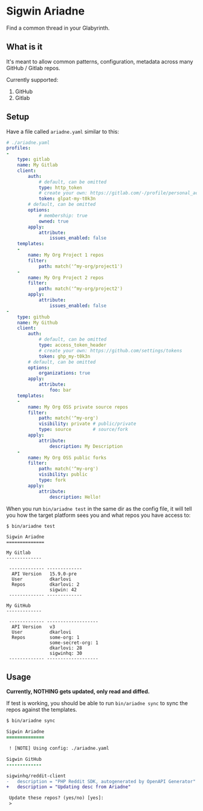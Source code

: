 # Sigwin Ariadne

Find a common thread in your Glabyrinth.

## What is it

It's meant to allow common patterns, configuration, metadata across many GitHub / Gitlab repos.

Currently supported:

1. GitHub
2. Gitlab

## Setup

Have a file called `ariadne.yaml` similar to this: 

```yaml
# ./ariadne.yaml
profiles:
-
    type: gitlab
    name: My Gitlab
    client:
        auth:
            # default, can be omitted
            type: http_token
            # create your own: https://gitlab.com/-/profile/personal_access_tokens
            token: glpat-my-t0k3n
        # default, can be omitted
        options:
            # membership: true
            owned: true
        apply:
            attribute:
                issues_enabled: false
    templates:
    -
        name: My Org Project 1 repos
        filter:
            path: match('^my-org/project1')
    -
        name: My Org Project 2 repos
        filter:
            path: match('^my-org/project2')
        apply:
            attribute:
                issues_enabled: false
-
    type: github
    name: My Github
    client:
        auth:
            # default, can be omitted
            type: access_token_header
            # create your own: https://github.com/settings/tokens
            token: ghp_my-t0k3n
        # default, can be omitted
        options:
            organizations: true
        apply:
            attribute:
                foo: bar
    templates:
    -
        name: My Org OSS private source repos
        filter:
            path: match('^my-org')
            visibility: private # public/private
            type: source        # source/fork
        apply:
            attribute:
                description: My Description
    -
        name: My Org OSS public forks
        filter:
            path: match('^my-org')
            visibility: public
            type: fork
        apply:
            attribute:
                description: Hello!
```

When you run `bin/ariadne test` in the same dir as the config file, it will tell you how the target platform sees you and what repos you have access to:

```
$ bin/ariadne test

Sigwin Ariadne
==============

My Gitlab
-------------

 ------------- ------------- 
  API Version   15.9.0-pre   
  User          dkarlovi     
  Repos         dkarlovi: 2  
                sigwin: 42   
 ------------- ------------- 

My GitHub
-------------

 ------------- ------------------- 
  API Version   v3                 
  User          dkarlovi           
  Repos         some-org: 1      
                some-secret-org: 1  
                dkarlovi: 28       
                sigwinhq: 30       
 ------------- ------------------- 
```

## Usage

**Currently, NOTHING gets updated, only read and diffed.**

If test is working, you should be able to run `bin/ariadne sync` to 
sync the repos against the templates.

```diff
$ bin/ariadne sync

Sigwin Ariadne
==============

 ! [NOTE] Using config: ./ariadne.yaml                                            

Sigwin GitHub
-------------

sigwinhq/reddit-client
-   description = "PHP Reddit SDK, autogenerated by OpenAPI Generator"                                                  
+   description = "Updating desc from Ariadne"                                                                          

 Update these repos? (yes/no) [yes]:
 > 

```
